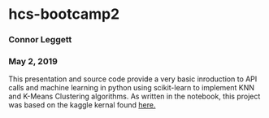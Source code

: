 # hcs-bootcamp2

### Connor Leggett
### May 2, 2019

This presentation and source code provide a very basic inroduction to API calls and machine learning in python using
scikit-learn to implement KNN and K-Means Clustering algorithms. As written in the notebook, this project was based
on the kaggle kernal found [here.](https://www.kaggle.com/skalskip/iris-data-visualization-and-knn-classification)
